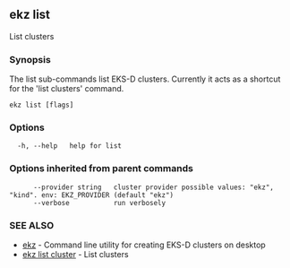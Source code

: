 ## ekz list

List clusters

### Synopsis

The list sub-commands list EKS-D clusters. Currently it acts as a shortcut for the 'list clusters' command.

```
ekz list [flags]
```

### Options

```
  -h, --help   help for list
```

### Options inherited from parent commands

```
      --provider string   cluster provider possible values: "ekz", "kind". env: EKZ_PROVIDER (default "ekz")
      --verbose           run verbosely
```

### SEE ALSO

* [ekz](ekz.md)	 - Command line utility for creating EKS-D clusters on desktop
* [ekz list cluster](ekz_list_cluster.md)	 - List clusters

